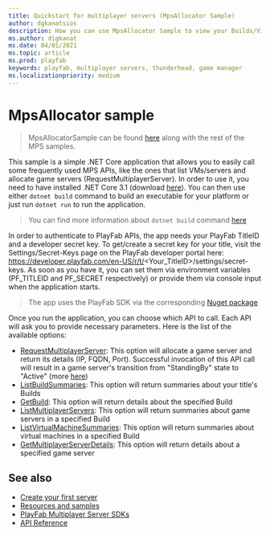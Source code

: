 ```yaml
---
title: Quickstart for multiplayer servers (MpsAllocator Sample)
author: dgkanatsios
description: How you can use MpsAllocator Sample to view your Builds/Virtual Machine/Game Servers
ms.author: digkanat
ms.date: 04/01/2021
ms.topic: article
ms.prod: playfab
keywords: playfab, multiplayer servers, thunderhead, game manager
ms.localizationpriority: medium
---
```


# MpsAllocator sample

> MpsAllocatorSample can be found [here](https://github.com/PlayFab/MpsSamples/tree/master/MpsAllocatorSample) along with the rest of the MPS samples.

This sample is a simple .NET Core application that allows you to easily call some frequently used MPS APIs, like the ones that list VMs/servers and allocate game servers (RequestMultiplayerServer). In order to use it, you need to have installed .NET Core 3.1 (download [here](https://dotnet.microsoft.com/download)). You can then use either `dotnet build` command to build an executable for your platform or just run `dotnet run` to run the application.

> You can find more information about `dotnet build` command [here](https://docs.microsoft.com/dotnet/core/tools/dotnet-build)

In order to authenticate to PlayFab APIs, the app needs your PlayFab TitleID and a developer secret key. To get/create a secret key for your title, visit  the Settings/Secret-Keys page on the PlayFab developer portal here: https://developer.playfab.com/en-US/r/t/<Your_TitleID>/settings/secret-keys. As soon as you have it, you can set them via environment variables (PF_TITLEID and PF_SECRET respectively) or provide them via console input when the application starts.

> The app uses the PlayFab SDK via the corresponding [Nuget package](https://www.nuget.org/packages/PlayFabAllSDK/)

Once you run the application, you can choose which API to call. Each API will ask you to provide necessary parameters. Here is the list of the available options:

- [RequestMultiplayerServer](https://docs.microsoft.com/rest/api/playfab/multiplayer/multiplayerserver/requestmultiplayerserver"): This option will allocate a game server and return its details (IP, FQDN, Port). Successful invocation of this API call will result in a game server's transition from "StandingBy" state to "Active" (more [here](https://docs.microsoft.com/gaming/playfab/features/multiplayer/servers/allocating-game-servers-and-configuring-vs-debugging-tools))
- [ListBuildSummaries](https://docs.microsoft.com/rest/api/playfab/multiplayer/multiplayerserver/listbuildsummariesv2): This option will return summaries about your title's Builds
- [GetBuild](https://docs.microsoft.com/rest/api/playfab/multiplayer/multiplayerserver/getbuild): This option will return details about the specified Build
- [ListMultiplayerServers](https://docs.microsoft.com/rest/api/playfab/multiplayer/multiplayerserver/listmultiplayerservers): This option will return summaries about game servers in a specified Build
- [ListVirtualMachineSummaries](https://docs.microsoft.com/rest/api/playfab/multiplayer/multiplayerserver/listvirtualmachinesummaries): This option will return summaries about virtual machines in a specified Build
- [GetMultiplayerServerDetails](https://docs.microsoft.com/rest/api/playfab/multiplayer/multiplayerserver/getmultiplayerserverdetails): This option will return details about a specified game server

## See also

* [Create your first server](create-your-first-server.md)
* [Resources and samples](server-samples-resources.md)
* [PlayFab Multiplayer Server SDKs](server-sdks.md)
* [API Reference](xref:titleid.playfabapi.com.multiplayer.multiplayerserver)